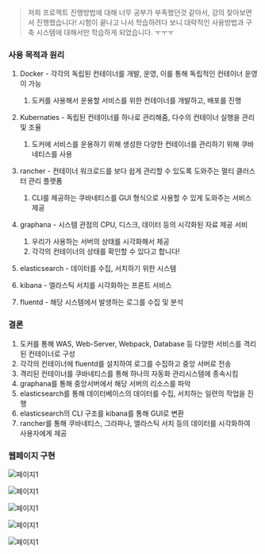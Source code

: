 >  저희 프로젝트 진행방법에 대해 너무 공부가 부족했던것 같아서, 강의 찾아보면서 진행했습니다! 시험이 끝나고 나서 학습하려다 보니 대략적인 사용방법과 구축 시스템에 대해서만 학습하게 되었습니다. ㅜㅜㅜ

### 사용 목적과 원리

1. Docker - 각각의 독립된 컨테이너를 개발, 운영, 이를 통해 독립적인 컨테이너 운영이 가능

   1. 도커를 사용해서 운용할 서비스를 위한 컨테이너를 개발하고, 배포를 진행

2. Kubernaties - 독립된 컨테이너를 하나로 관리해줌, 다수의 컨테이너 실행을 관리 및 조율

   1. 도커에 서비스를 운용하기 위해 생성한 다양한 컨테이너를 관리하기 위해 쿠바네티스를 사용

3. rancher - 컨테이너 워크로드를 보다 쉽게 관리할 수 있도록 도와주는 멀티 클러스터 관리 플랫폼

   1. CLI를 제공하는 쿠바네티스를 GUI 형식으로 사용할 수 있게 도와주는 서비스 제공

4. graphana - 시스템 관점의 CPU, 디스크, 데이터 등의 시각화된 자료 제공 서비

   1. 우리가 사용하는 서버의 상태를 시각화해서 제공
   2. 각각의 컨테이너의 상태를 확인할 수 있다고 합니다!

5. elasticsearch - 데이터를 수집, 서치하기 위한 시스템

6. kibana - 엘라스틱 서치를 시각화하는 프론트 서비스

7. fluentd - 해당 시스템에서 발생하는 로그를 수집 및 분석

   

### 결론

1. 도커를 통해 WAS, Web-Server, Webpack, Database 등 다양한 서비스를 격리된 컨테이너로 구성
2. 각각의 컨테이너에 fluentd를 설치하여 로그를 수집하고 중앙 서버로 전송
3. 격리된 컨테이너를 쿠바네티스를 통해 하나의 자동화 관리시스템에 종속시킴
4. graphana를 통해 중앙서버에서 해당 서버의 리소스를 파악
5. elasticsearch를 통해 데이터베이스의 데이터를 수집, 서치하는 일련의 작업을 진행
6. elasticsearch의  CLI 구조를 kibana를 통해 GUI로 변환
7. rancher를 통해 쿠바네티스, 그라파나, 엘라스틱 서치 등의 데이터를 시각화하여 사용자에게 제공


### 웹페이지 구현

![페이지1](https://ovenapp.io/view/5tD6fCYBD4RMol1ljGJiPR75F7tZgYO7/St03y)

![페이지1](https://ovenapp.io/view/5tD6fCYBD4RMol1ljGJiPR75F7tZgYO7/4XHwt)

![페이지1](https://ovenapp.io/view/5tD6fCYBD4RMol1ljGJiPR75F7tZgYO7/OWt75)

![페이지1](https://ovenapp.io/view/5tD6fCYBD4RMol1ljGJiPR75F7tZgYO7/m0bCk)

![페이지1](https://ovenapp.io/view/5tD6fCYBD4RMol1ljGJiPR75F7tZgYO7/10ZXN)

